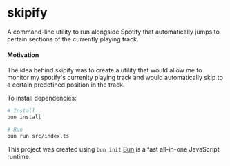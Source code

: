 #  skipify

A command-line utility to run alongside Spotify that automatically jumps to certain sections of the currently playing track.

#### Motivation
The idea behind skipify was to create a utility that would allow me to monitor my spotify's currenlty playing track and would automatically skip to a certain predefined position in the track.

To install dependencies:
```bash
# Install
bun install

# Run
bun run src/index.ts
```


This project was created using `bun init`  [Bun](https://bun.sh) is a fast all-in-one JavaScript runtime.
